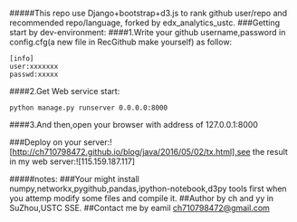 #####This repo use Django+bootstrap+d3.js to rank github user/repo and recommended repo/language, forked by edx_analytics_ustc.
###Getting start by dev-environment:
####1.Write your github username,password in config.cfg(a new file in RecGithub make yourself) as follow:
```
[info]
user:xxxxxxx
passwd:xxxxx
```
####2.Get Web service start:
```
python manage.py runserver 0.0.0.0:8000
```
####3.And then,open your browser with address of 127.0.0.1:8000

###Deploy on your server:![http://ch710798472.github.io/blog/java/2016/05/02/tx.html],see the result in my web server:![115.159.187.117]

#####notes:
###Your might install numpy,networkx,pygithub,pandas,ipython-notebook,d3py tools first when you attemp modify some files and compile it.
##Author by ch and yy in SuZhou,USTC SSE.
##Contact me by eamil ch710798472@gmail.com

